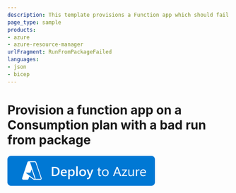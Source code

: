 ```yaml
---
description: This template provisions a Function app which should fail to intialize from a package.
page_type: sample
products:
- azure
- azure-resource-manager
urlFragment: RunFromPackageFailed
languages:
- json
- bicep
---
```

# Provision a function app on a Consumption plan with a bad run from package


[![Deploy To Azure](https://raw.githubusercontent.com/Azure/azure-quickstart-templates/master/1-CONTRIBUTION-GUIDE/images/deploytoazure.svg?sanitize=true)](https://portal.azure.com/#create/Microsoft.Template/uri/https%3A%2F%2Fraw.githubusercontent.com%2Fandrew-manca%2FNewHireScenarios%2Ftree%2Fmain%2FRunFromPackageFailed%2Fdeploy.json)

